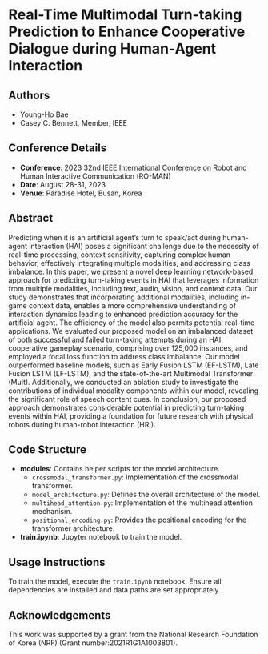 # Real-Time Multimodal Turn-taking Prediction to Enhance Cooperative Dialogue during Human-Agent Interaction

## Authors
- Young-Ho Bae
- Casey C. Bennett, Member, IEEE

## Conference Details
- **Conference**: 2023 32nd IEEE International Conference on Robot and Human Interactive Communication (RO-MAN)
- **Date**: August 28-31, 2023
- **Venue**: Paradise Hotel, Busan, Korea

## Abstract
Predicting when it is an artificial agent’s turn to speak/act during human-agent interaction (HAI) poses a significant challenge due to the necessity of real-time processing, context sensitivity, capturing complex human behavior, effectively integrating multiple modalities, and addressing class imbalance. In this paper, we present a novel deep learning network-based approach for predicting turn-taking events in HAI that leverages information from multiple modalities, including text, audio, vision, and context data. Our study demonstrates that incorporating additional modalities, including in-game context data, enables a more comprehensive understanding of interaction dynamics leading to enhanced prediction accuracy for the artificial agent. The efficiency of the model also permits potential real-time applications. We evaluated our proposed model on an imbalanced dataset of both successful and failed turn-taking attempts during an HAI cooperative gameplay scenario, comprising over 125,000 instances, and employed a focal loss function to address class imbalance. Our model outperformed baseline models, such as Early Fusion LSTM (EF-LSTM), Late Fusion LSTM (LF-LSTM), and the state-of-the-art Multimodal Transformer (Mult). Additionally, we conducted an ablation study to investigate the contributions of individual modality components within our model, revealing the significant role of speech content cues. In conclusion, our proposed approach demonstrates considerable potential in predicting turn-taking events within HAI, providing a foundation for future research with physical robots during human-robot interaction (HRI).

## Code Structure
- **modules**: Contains helper scripts for the model architecture.
    - `crossmodal_transformer.py`: Implementation of the crossmodal transformer.
    - `model_architecture.py`: Defines the overall architecture of the model.
    - `multihead_attention.py`: Implementation of the multihead attention mechanism.
    - `positional_encoding.py`: Provides the positional encoding for the transformer architecture.
- **train.ipynb**: Jupyter notebook to train the model.

## Usage Instructions
To train the model, execute the `train.ipynb` notebook. Ensure all dependencies are installed and data paths are set appropriately. 

## Acknowledgements
This work was supported by a grant from the National Research Foundation of Korea (NRF) (Grant number:2021R1G1A1003801).
